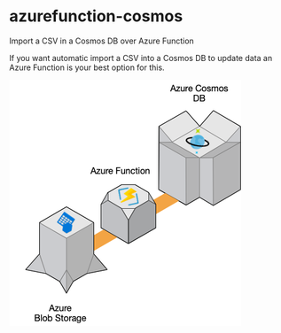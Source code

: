 # azurefunction-cosmos
Import a CSV in a Cosmos DB over Azure Function

If you want automatic import a CSV into a Cosmos DB to update data an Azure Function is your best option for this.

![Import](Import.png)

